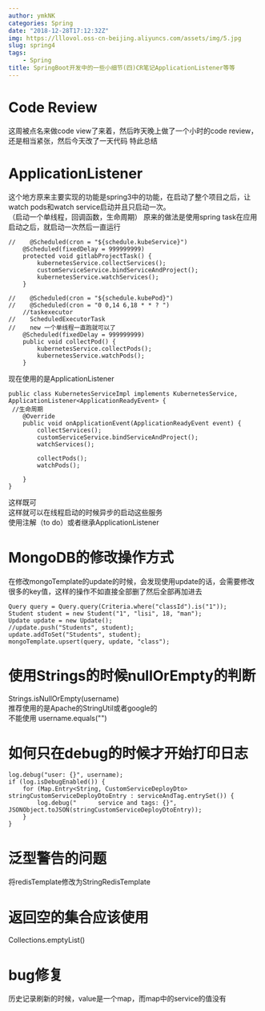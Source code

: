 ```yaml
---
author: ymkNK
categories: Spring
date: "2018-12-28T17:12:32Z"
img: https://lllovol.oss-cn-beijing.aliyuncs.com/assets/img/5.jpg
slug: spring4
tags: 
    - Spring
title: SpringBoot开发中的一些小细节(四)CR笔记ApplicationListener等等
---
```

# Code Review
这周被点名来做code view了来着，然后昨天晚上做了一个小时的code review，还是相当紧张，然后今天改了一天代码 特此总结
# ApplicationListener
这个地方原来主要实现的功能是spring3中的功能，在启动了整个项目之后，让watch pods和watch service启动并且只启动一次。  
（启动一个单线程，回调函数，生命周期）
原来的做法是使用spring task在应用启动之后，就启动一次然后一直运行

    //    @Scheduled(cron = "${schedule.kubeService}")
        @Scheduled(fixedDelay = 999999999)
        protected void gitlabProjectTask() {
            kubernetesService.collectServices();
            customServiceService.bindServiceAndProject();
            kubernetesService.watchServices();
        }

    //    @Scheduled(cron = "${schedule.kubePod}")
    //    @Scheduled(cron = "0 0,14 6,18 * * ? ")
        //taskexecutor
    //    ScheduledExecutorTask
    //    new 一个单线程一直跑就可以了
        @Scheduled(fixedDelay = 999999999)
        public void collectPod() {
            kubernetesService.collectPods();
            kubernetesService.watchPods();
        }

现在使用的是ApplicationListener

    public class KubernetesServiceImpl implements KubernetesService, ApplicationListener<ApplicationReadyEvent> {
     //生命周期
        @Override
        public void onApplicationEvent(ApplicationReadyEvent event) {
            collectServices();
            customServiceService.bindServiceAndProject();
            watchServices();

            collectPods();
            watchPods();

        }
    }

这样既可  
这样就可以在线程启动的时候异步的启动这些服务  
使用注解（to do）或者继承ApplicationListener<ApplicationReadyEvent>  

# MongoDB的修改操作方式
在修改mongoTemplate的update的时候，会发现使用update的话，会需要修改很多的key值，这样的操作不如直接全部删了然后全部再加进去

    Query query = Query.query(Criteria.where("classId").is("1"));
    Student student = new Student("1", "lisi", 18, "man");
    Update update = new Update();
    //update.push("Students", student);
    update.addToSet("Students", student);
    mongoTemplate.upsert(query, update, "class");


# 使用Strings的时候nullOrEmpty的判断
Strings.isNullOrEmpty(username)  
推荐使用的是Apache的StringUtil或者google的  
不能使用 username.equals("")  

# 如何只在debug的时候才开始打印日志

    log.debug("user: {}", username);
    if (log.isDebugEnabled()) {
        for (Map.Entry<String, CustomServiceDeployDto> stringCustomServiceDeployDtoEntry : serviceAndTag.entrySet()) {
            log.debug("      service and tags: {}", JSONObject.toJSON(stringCustomServiceDeployDtoEntry));
        }
    }

# 泛型警告的问题
将redisTemplate修改为StringRedisTemplate

# 返回空的集合应该使用
Collections.emptyList()

# bug修复
历史记录刷新的时候，value是一个map，而map中的service的值没有
